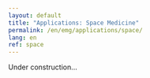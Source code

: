 ```yaml
---
layout: default
title: "Applications: Space Medicine"
permalink: /en/emg/applications/space/
lang: en
ref: space
---
```


Under construction...